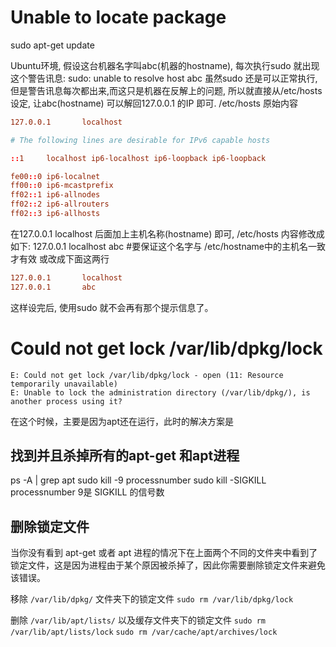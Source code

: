 # Unable to locate package

sudo apt-get update

Ubuntu环境, 假设这台机器名字叫abc(机器的hostname), 每次执行sudo 就出现这个警告讯息:
sudo: unable to resolve host abc
虽然sudo 还是可以正常执行, 但是警告讯息每次都出来,而这只是机器在反解上的问题, 所以就直接从/etc/hosts 设定, 让abc(hostname) 可以解回127.0.0.1 的IP 即可.
/etc/hosts 原始内容
```conf
127.0.0.1       localhost

# The following lines are desirable for IPv6 capable hosts 

::1     localhost ip6-localhost ip6-loopback ip6-loopback

fe00::0 ip6-localnet 
ff00::0 ip6-mcastprefix 
ff02::1 ip6-allnodes
ff02::2 ip6-allrouters 
ff02::3 ip6-allhosts  
```
在127.0.0.1 localhost 后面加上主机名称(hostname) 即可, /etc/hosts 内容修改成如下:
127.0.0.1       localhost abc  #要保证这个名字与 /etc/hostname中的主机名一致才有效
或改成下面这两行 

```conf
127.0.0.1       localhost 
127.0.0.1       abc
```
这样设完后, 使用sudo 就不会再有那个提示信息了。


# Could not get lock /var/lib/dpkg/lock
```
E: Could not get lock /var/lib/dpkg/lock - open (11: Resource temporarily unavailable)
E: Unable to lock the administration directory (/var/lib/dpkg/), is another process using it?
```
在这个时候，主要是因为apt还在运行，此时的解决方案是

## 找到并且杀掉所有的apt-get 和apt进程

ps -A | grep apt
sudo kill -9 processnumber
sudo kill -SIGKILL processnumber
9是 SIGKILL 的信号数


## 删除锁定文件
当你没有看到 apt-get 或者 apt 进程的情况下在上面两个不同的文件夹中看到了锁定文件，这是因为进程由于某个原因被杀掉了，因此你需要删除锁定文件来避免该错误。

移除 `/var/lib/dpkg/` 文件夹下的锁定文件
`sudo rm /var/lib/dpkg/lock`

删除 `/var/lib/apt/lists/` 以及缓存文件夹下的锁定文件
`sudo rm /var/lib/apt/lists/lock`
`sudo rm /var/cache/apt/archives/lock`